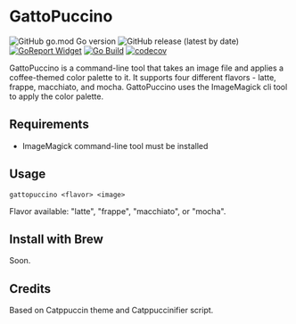 # GattoPuccino

![GitHub go.mod Go version](https://img.shields.io/github/go-mod/go-version/devmentat/GattoPuccino) ![GitHub release (latest by date)](https://img.shields.io/github/v/release/devmentat/gattopuccino) [![GoReport Widget]][GoReport Status] [![Go Build](https://github.com/DevMentat/GattoPuccino/actions/workflows/build.yml/badge.svg)](https://github.com/DevMentat/GattoPuccino/actions/workflows/build.yml) [![codecov](https://codecov.io/gh/DevMentat/GattoPuccino/branch/master/graph/badge.svg?token=5UhrJpsjTH)](https://codecov.io/gh/DevMentat/GattoPuccino)

[GoReport Status]: https://goreportcard.com/report/github.com/DevMentat/GattoPuccino
[GoReport Widget]: https://goreportcard.com/badge/github.com/DevMentat/GattoPuccino
GattoPuccino is a command-line tool that takes an image file and applies a coffee-themed color palette to it. It supports four different flavors - latte, frappe, macchiato, and mocha. GattoPuccino uses the ImageMagick cli tool to apply the color palette.

## Requirements

- ImageMagick command-line tool must be installed

## Usage

```gattopuccino <flavor> <image>```

Flavor available: "latte", "frappe", "macchiato", or "mocha".

## Install with Brew

Soon.

## Credits

Based on Catppuccin theme and Catppuccinifier script.
